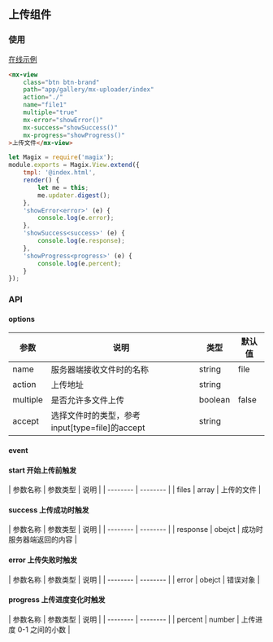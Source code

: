 ## 上传组件

### 使用

<a href="https://magix-components.github.io/magix-components/#!/mx-uploader/index" target="_blank">在线示例</a>
```html
<mx-view
    class="btn btn-brand"
    path="app/gallery/mx-uploader/index"
    action="./"
    name="file1"
    multiple="true"
    mx-error="showError()"
    mx-success="showSuccess()"
    mx-progress="showProgress()"
>上传文件</mx-view>
```

```js
let Magix = require('magix');
module.exports = Magix.View.extend({
    tmpl: '@index.html',
    render() {
        let me = this;
        me.updater.digest();
    },
    'showError<error>' (e) {
        console.log(e.error);
    },
    'showSuccess<success>' (e) {
        console.log(e.response);
    },
    'showProgress<progress>' (e) {
        console.log(e.percent);
    }
});
```

### API

#### options
| 参数 | 说明 | 类型 | 默认值 |
| -------- | -------- | -------- | -------- |
| name    | 服务器端接收文件时的名称 | string | file |
| action     | 上传地址 | string |  |
| multiple     | 是否允许多文件上传 | boolean | false |
| accept | 选择文件时的类型，参考input[type=file]的accept | string | &nbsp; |



#### event
#### start 开始上传前触发

| 参数名称 | 参数类型 | 说明 |
| -------- | -------- |
| files | array | 上传的文件 |


#### success 上传成功时触发

| 参数名称 | 参数类型 | 说明 |
| -------- | -------- |
| response | obejct | 成功时服务器端返回的内容 |


#### error 上传失败时触发

| 参数名称 | 参数类型 | 说明 |
| -------- | -------- |
| error | obejct | 错误对象 |

#### progress 上传进度变化时触发

| 参数名称 | 参数类型 | 说明 |
| -------- | -------- |
| percent | number | 上传进度 0-1 之间的小数 |

